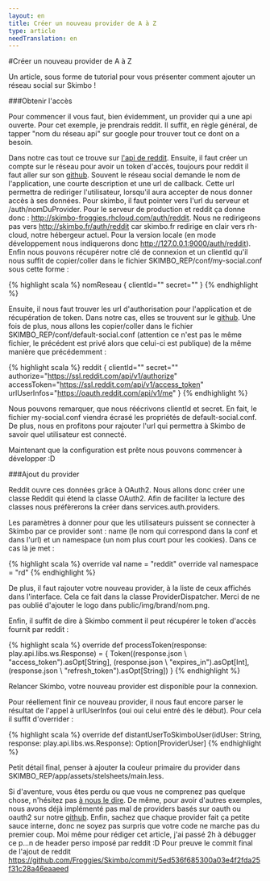```yaml
---
layout: en
title: Créer un nouveau provider de A à Z
type: article
needTranslation: en
---
```

#Créer un nouveau provider de A à Z

Un article, sous forme de tutorial pour vous présenter comment ajouter un réseau social sur Skimbo !

###Obtenir l'accès

Pour commencer il vous faut, bien évidemment, un provider qui a une api ouverte. Pour cet exemple, je prendrais reddit. Il suffit, en règle général, de tapper "nom du réseau api" sur google pour trouver tout ce dont on a besoin.

Dans notre cas tout ce trouve sur <a href="http://www.reddit.com/dev/api" target="_blank">l'api de reddit</a>. Ensuite, il faut créer un compte sur le réseau pour avoir un token d'accès, toujours pour reddit il faut aller sur son <a href="https://github.com/reddit/reddit/wiki/OAuth2" target="_blank">github</a>. Souvent le réseau social demande le nom de l'application, une courte description et une url de callback. Cette url permettra de rediriger l'utilisateur, lorsqu'il aura accepter de nous donner accès à ses données. Pour skimbo, il faut pointer vers l'url du serveur et /auth/nomDuProvider. Pour le serveur de production et reddit ça donne donc : http://skimbo-froggies.rhcloud.com/auth/reddit. Nous ne redirigeons pas vers http://skimbo.fr/auth/reddit car skimbo.fr redirige en clair vers rh-cloud, notre hébergeur actuel. Pour la version locale (en mode développement nous indiquerons donc http://127.0.0.1:9000/auth/reddit). Enfin nous pouvons récupérer notre clé de connexion et un clientId qu'il nous suffit de copier/coller dans le fichier SKIMBO_REP/conf/my-social.conf sous cette forme :

{% highlight scala %}
nomReseau {
  clientId=""
  secret=""
}
{% endhighlight %}

Ensuite, il nous faut trouver les url d'authorisation pour l'application et de récupération de token. Dans notre cas, elles se trouvent sur le <a href="https://github.com/reddit/reddit/wiki/OAuth2#other-important-information" target="_blank">github</a>. Une fois de plus, nous allons les copier/coller dans le fichier SKIMBO_REP/conf/default-social.conf (attention ce n'est pas le même fichier, le précédent est privé alors que celui-ci est publique) de la même manière que précédemment :

{% highlight scala %}
reddit {
  clientId=""
  secret=""
  authorize="https://ssl.reddit.com/api/v1/authorize"
  accessToken="https://ssl.reddit.com/api/v1/access_token"
  urlUserInfos="https://oauth.reddit.com/api/v1/me"
}
{% endhighlight %}

Nous pouvons remarquer, que nous réécrivons clientId et secret. En fait, le fichier my-social.conf viendra écrasé les propriétés de default-social.conf. De plus, nous en profitons pour rajouter l'url qui permettra à Skimbo de savoir quel utilisateur est connecté.

Maintenant que la configuration est prête nous pouvons commencer à développer :D

###Ajout du provider 

Reddit ouvre ces données grâce à OAuth2. Nous allons donc créer une classe Reddit qui étend la classe OAuth2. Afin de faciliter la lecture des classes nous préfèrerons la créer dans services.auth.providers.

Les paramètres à donner pour que les utilisateurs puissent se connecter à Skimbo par ce provider sont : name (le nom qui correspond dans la conf et dans l'url) et un namespace (un nom plus court pour les cookies). Dans ce cas là je met :

{% highlight scala %}
override val name = "reddit"
override val namespace = "rd"
{% endhighlight %}

De plus, il faut rajouter votre nouveau provider, à la liste de ceux affichés dans l'interface. Cela ce fait dans la classe ProviderDispatcher. Merci de ne pas oublié d'ajouter le logo dans public/img/brand/nom.png. 

Enfin, il suffit de dire à Skimbo comment il peut récupérer le token d'accès fournit par reddit :

{% highlight scala %}
override def processToken(response: play.api.libs.ws.Response) = { 
  Token((response.json \ "access_token").asOpt[String], 
      (response.json \ "expires_in").asOpt[Int],
      (response.json \ "refresh_token").asOpt[String])
}
{% endhighlight %}

Relancer Skimbo, votre nouveau provider est disponible pour la connexion.

Pour réellement finir ce nouveau provider, il nous faut encore parser le résultat de l'appel à urlUserInfos (oui oui celui entré dès le début). Pour cela il suffit d'overrider :

{% highlight scala %}
override def distantUserToSkimboUser(idUser: String, response: play.api.libs.ws.Response): Option[ProviderUser]
{% endhighlight %}

Petit détail final, penser à ajouter la couleur primaire du provider dans SKIMBO_REP/app/assets/stelsheets/main.less.

Si d'aventure, vous êtes perdu ou que vous ne comprenez pas quelque chose, n'hésitez pas <a href="https://github.com/Froggies/Skimbo/issues" target="_blank">à nous le dire</a>. De même, pour avoir d'autres exemples, nous avons déjà implémenté pas mal de providers basés sur oauth ou oauth2 sur notre <a href="https://github.com/Froggies/Skimbo/tree/master/app/services/auth/providers" target="_blank">github</a>. Enfin, sachez que chaque provider fait ça petite sauce interne, donc ne soyez pas surpris que votre code ne marche pas du premier coup. Moi même pour rédiger cet article, j'ai passé 2h à débugger ce p...n de header perso imposé par reddit :D Pour preuve le commit final de l'ajout de reddit <a href="https://github.com/Froggies/Skimbo/commit/5ed536f685300a03e4f2fda25f31c28a46eaaeed" target="_blank">https://github.com/Froggies/Skimbo/commit/5ed536f685300a03e4f2fda25f31c28a46eaaeed</a>